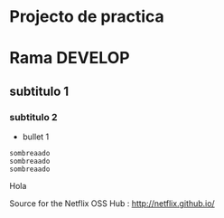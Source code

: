 # Projecto de practica
# Rama DEVELOP
## subtitulo 1
### subtitulo 2
* bullet 1
```
sombreaado
sombreaado
sombreaado
```
Hola


Source for the Netflix OSS Hub : http://netflix.github.io/
